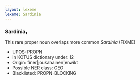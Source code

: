 ```yaml
---
layout: lexeme
lexeme: Sardinia
---
```


###  Sardinia₁

This rare proper noun overlaps more common *Sardinia* (FIXME)
* UPOS:  PROPN
* in KOTUS dictionary under:  12
* Origin:  finer|joukahainen|enwikt
* Possible NER class:  GEO
* Blacklisted:  PROPN-BLOCKING

